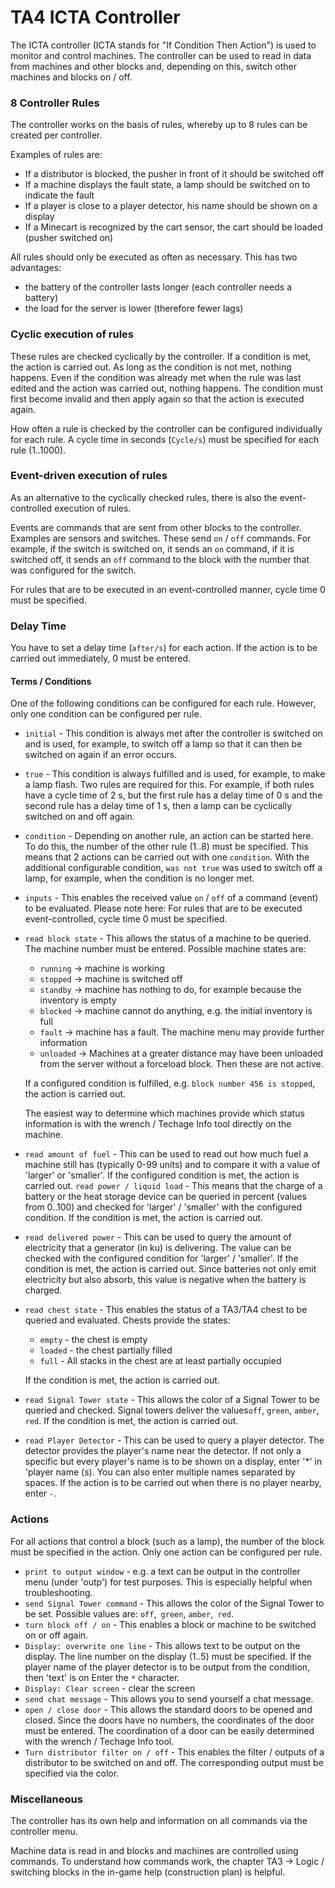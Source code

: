 # TA4 ICTA Controller

The ICTA controller (ICTA stands for "If Condition Then Action") is used to monitor and control machines. The controller can be used to read in data from machines and other blocks and, depending on this, switch other machines and blocks on / off.

### 8 Controller Rules

The controller works on the basis of rules, whereby up to 8 rules can be created per controller.

Examples of rules are:

- If a distributor is blocked, the pusher in front of it should be switched off
- If a machine displays the fault state, a lamp should be switched on to indicate the fault
- If a player is close to a player detector, his name should be shown on a display
- If a Minecart is recognized by the cart sensor, the cart should be loaded (pusher switched on)

All rules should only be executed as often as necessary. This has two advantages:

- the battery of the controller lasts longer (each controller needs a battery)
- the load for the server is lower (therefore fewer lags)

### Cyclic execution of rules

These rules are checked cyclically by the controller. If a condition is met, the action is carried out. As long as the condition is not met, nothing happens. Even if the condition was already met when the rule was last edited and the action was carried out, nothing happens. The condition must first become invalid and then apply again so that the action is executed again.

How often a rule is checked by the controller can be configured individually for each rule. A cycle time in seconds (`Cycle/s`) must be specified for each rule (1..1000).

### Event-driven execution of rules

As an alternative to the cyclically checked rules, there is also the event-controlled execution of rules.

Events are commands that are sent from other blocks to the controller. Examples are sensors and switches. These send `on` / `off` commands. For example, if the switch is switched on, it sends an `on` command, if it is switched off, it sends an `off` command to the block with the number that was configured for the switch.

For rules that are to be executed in an event-controlled manner, cycle time 0 must be specified.

### Delay Time

You have to set a delay time (`after/s`) for each action. If the action is to be carried out immediately, 0 must be entered.

#### Terms / Conditions

One of the following conditions can be configured for each rule. However, only one condition can be configured per rule.

- `initial` - This condition is always met after the controller is switched on and is used, for example, to switch off a lamp so that it can then be switched on again if an error occurs.

- `true` - This condition is always fulfilled and is used, for example, to make a lamp flash. Two rules are required for this. For example, if both rules have a cycle time of 2 s, but the first rule has a delay time of 0 s and the second rule has a delay time of 1 s, then a lamp can be cyclically switched on and off again.

- `condition` - Depending on another rule, an action can be started here. To do this, the number of the other rule (1..8) must be specified. This means that 2 actions can be carried out with one `condition`. With the additional configurable condition, `was not true` was used to switch off a lamp, for example, when the condition is no longer met.

- `inputs` - This enables the received value `on` / `off` of a command (event) to be evaluated. Please note here: For rules that are to be executed event-controlled, cycle time 0 must be specified.

- `read block state` - This allows the status of a machine to be queried. The machine number must be entered. Possible machine states are:
  
    - `running` -> machine is working
    - `stopped` -> machine is switched off
    - `standby` -> machine has nothing to do, for example because the inventory is empty
    - `blocked` -> machine cannot do anything, e.g. the initial inventory is full
    - `fault` -> machine has a fault. The machine menu may provide further information
    - `unloaded` -> Machines at a greater distance may have been unloaded from the server without a forceload block. Then these are not active.
    
    If a configured condition is fulfilled, e.g. `block number 456 is stopped`, the action is carried out.
    
    The easiest way to determine which machines provide which status information is with the wrench / Techage Info tool directly on the machine.

- `read amount of fuel` - This can be used to read out how much fuel a machine still has (typically 0-99 units) and to compare it with a value of 'larger' or 'smaller'. If the configured condition is met, the action is carried out.
    `read power / liquid load` - This means that the charge of a battery or the heat storage device can be queried in percent (values ​​from 0..100) and checked for 'larger' / 'smaller' with the configured condition. If the condition is met, the action is carried out.

- `read delivered power` - This can be used to query the amount of electricity that a generator (in ku) is delivering. The value can be checked with the configured condition for 'larger' / 'smaller'. If the condition is met, the action is carried out. Since batteries not only emit electricity but also absorb, this value is negative when the battery is charged.

- `read chest state` - This enables the status of a TA3/TA4 chest to be queried and evaluated. Chests provide the states:

    - `empty` - the chest is empty
    - `loaded` - the chest partially filled
    - `full` - All stacks in the chest are at least partially occupied

    If the condition is met, the action is carried out.

- `read Signal Tower state` - This allows the color of a Signal Tower to be queried and checked. Signal towers deliver the values ​​`off`, `green`, `amber`, `red`. If the condition is met, the action is carried out.

- `read Player Detector` - This can be used to query a player detector. The detector provides the player's name near the detector. If not only a specific but every player's name is to be shown on a display, enter '*' in 'player name (s).
    You can also enter multiple names separated by spaces. If the action is to be carried out when there is no player nearby, enter `-`.

### Actions

For all actions that control a block (such as a lamp), the number of the block must be specified in the action. Only one action can be configured per rule.

- `print to output window` - e.g. a text can be output in the controller menu (under 'outp') for test purposes. This is especially helpful when troubleshooting.
- `send Signal Tower command` - This allows the color of the Signal Tower to be set. Possible values ​​are: `off`,` green`, `amber`,` red`.
- `turn block off / on` - This enables a block or machine to be switched on or off again.
- `Display: overwrite one line` - This allows text to be output on the display. The line number on the display (1..5) must be specified.
  If the player name of the player detector is to be output from the condition, then 'text' is on
   Enter the `*` character.
- `Display: Clear screen` - clear the screen
- `send chat message` - This allows you to send yourself a chat message.
- `open / close door` - This allows the standard doors to be opened and closed. Since the doors have no numbers, the coordinates of the door must be entered. The coordination of a door can be easily determined with the wrench / Techage Info tool.
- `Turn distributor filter on / off` - This enables the filter / outputs of a distributor to be switched on and off. The corresponding output must be specified via the color.

### Miscellaneous

The controller has its own help and information on all commands via the controller menu.

Machine data is read in and blocks and machines are controlled using commands. To understand how commands work, the chapter TA3 -> Logic / switching blocks in the in-game help (construction plan) is helpful.





